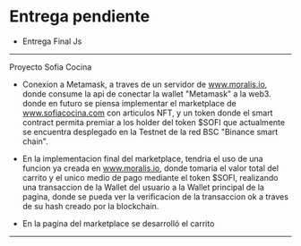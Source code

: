 # Entrega pendiente
* Entrega Final Js
--------------------
Proyecto Sofia Cocina

* Conexion a Metamask, a traves de un servidor de www.moralis.io, donde consume la api de conectar la wallet "Metamask" a la web3.
donde en futuro se piensa implementar el marketplace de www.sofiacocina.com con articulos NFT, y un token donde el smart contract permita premiar a los holder del token $SOFI que actualmente se encuentra desplegado en la Testnet de la red BSC "Binance smart chain".

* En la implementacion final del marketplace, tendria el uso de una funcion ya creada en www.moralis.io, donde tomaria el valor total del carrito y el unico medio de pago mediante el token $SOFI, realizando una transaccion de la Wallet del usuario a la Wallet principal de la pagina, donde se pueda ver la verificacion de la transaccion ok a traves de su hash creado por la blockchain.

* En la pagina del marketplace se desarrolló el carrito

---------------------



